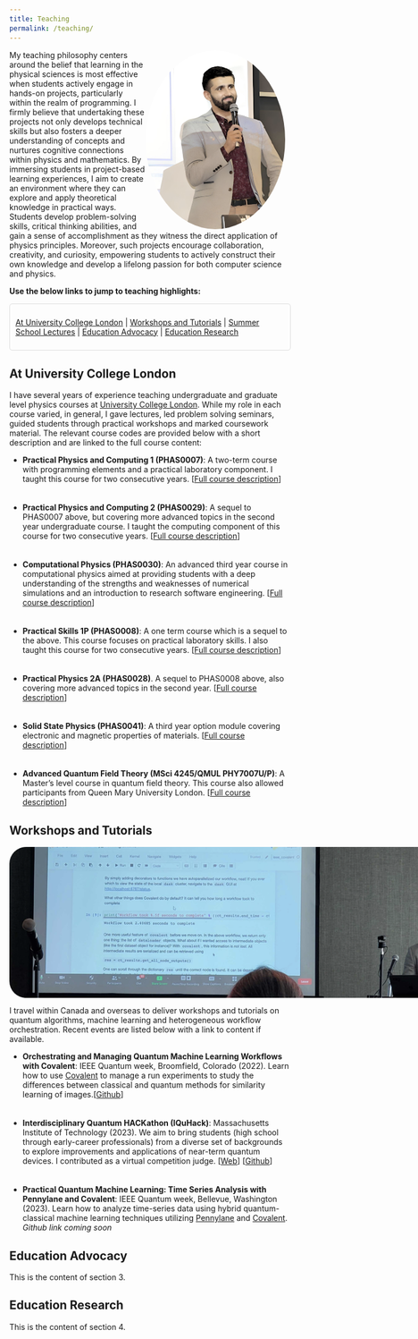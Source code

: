 ```yaml
---
title: Teaching
permalink: /teaching/
---
```

<style>
  .oval-image {
    width: 250px; /* Adjust the width and height to your desired oval size */
    height: 320px;
    border-radius: 50%;
    overflow: hidden;
    float: right;
    margin-right: 10px; /* Adjust the margin as needed */
  }
  .oval-image img {
    width: auto;
    height: 100%;
    display: block;
    object-fit: cover;
  }
</style>

<div class="oval-image">
  <img src="https://raw.githubusercontent.com/jackbaker1001/jackbaker1001.github.io/master/assets/img/jack_at_lahore.png" alt="Jack at IEEE">
</div>

My teaching philosophy centers around the belief that learning in the physical sciences is most effective when students actively engage in hands-on projects, particularly within the realm of programming. I firmly believe that undertaking these projects not only develops technical skills but also fosters a deeper understanding of concepts and nurtures cognitive connections within physics and mathematics. By immersing students in project-based learning experiences, I aim to create an environment where they can explore and apply theoretical knowledge in practical ways. Students develop problem-solving skills, critical thinking abilities, and gain a sense of accomplishment as they witness the direct application of physics principles. Moreover, such projects encourage collaboration, creativity, and curiosity, empowering students to actively construct their own knowledge and develop a lifelong passion for both computer science and physics.

<b>Use the below links to jump to teaching highlights:</b>

<p>
<style>
  .code-box {
    border: 1px solid #ddd;
    border-radius: 5px;
    padding: 10px;
  }
</style>

<div class="code-box">
  <p>
    <a href="#UCL">At University College London</a> |
    <a href="#workshops">Workshops and Tutorials</a> |
    <a href="#summerschool">Summer School Lectures</a> |
    <a href="#advocacy">Education Advocacy</a> |
    <a href="#research">Education Research</a>
  </p>
</div>

  <h2 id="UCL">At University College London</h2>
  <p>
  
  I have several years of experience teaching undergraduate and graduate level physics courses at <a href="https://www.ucl.ac.uk/">University College London</a>. While my role in each course varied, in general, I gave lectures, led problem solving seminars, guided students through practical workshops and marked coursework material. The relevant course codes are provided below with a short description and are linked to the full course content: <br>

<ul>

<li><b>Practical Physics and Computing 1 (PHAS0007)</b>: A two-term course with programming elements and a practical laboratory component. I taught this course for two consecutive years. [<a href="https://www.ucl.ac.uk/module-catalogue/modules/practical-physics-and-computing-1-PHAS0007">Full course description</a>]</li><br><br>

<li><b>Practical Physics and Computing 2 (PHAS0029)</b>: A sequel to PHAS0007 above, but covering more advanced topics in the second year undergraduate course. I taught the computing component of this course for two consecutive years. [<a href="https://www.ucl.ac.uk/module-catalogue/modules/practical-physics-and-computing-2-PHAS0029">Full course description</a>]</li><br><br>

<li><b>Computational Physics (PHAS0030)</b>: An advanced third year course in computational physics aimed at providing students with a deep understanding of the strengths and weaknesses of numerical simulations and an introduction to research software engineering. [<a href="https://moodle.ucl.ac.uk/course/info.php?id=6767">Full course description</a>]</li><br><br>

<li><b>Practical Skills 1P (PHAS0008)</b>: A one term course which is a sequel to the above. This course focuses on practical laboratory skills. I also taught this course for two consecutive years. [<a href="https://www.ucl.ac.uk/module-catalogue/modules/practical-skills-1p-PHAS0008">Full course description</a>]</li><br><br>

<li><b>Practical Physics 2A (PHAS0028)</b>. A sequel to PHAS0008 above, also covering more advanced topics in the second year. [<a href="https://www.ucl.ac.uk/module-catalogue/modules/practical-physics-2a-PHAS0028">Full course description</a>]</li><br><br>

<li><b>Solid State Physics (PHAS0041)</b>: A third year option module covering electronic and magnetic properties of materials. [<a href="https://www.ucl.ac.uk/module-catalogue/modules/solid-state-physics-PHAS0041">Full course description</a>]</li><br><br>

<li><b>Advanced Quantum Field Theory (MSci 4245/QMUL PHY7007U/P)</b>: A Master’s level course in quantum field theory. This course also allowed participants from Queen Mary University London. [<a href="https://ph.qmul.ac.uk/sites/default/files/AQFT-courseinfo.pdf">Full course description</a>]</li>

</ul>
  
</p>

  <h2 id="workshops">Workshops and Tutorials</h2>

<div style="width: 850px; height: 270px; overflow: hidden; border-radius: 30px;">
  <img src="https://raw.githubusercontent.com/jackbaker1001/jackbaker1001.github.io/master/assets/img/jack_at_ieee.png" alt="Banner Image" style="width: 100%; height: 100%; object-fit: cover;">
</div>

  <p>I travel within Canada and overseas to deliver workshops and tutorials on quantum algorithms, machine learning and heterogeneous workflow orchestration. Recent events are listed below with a link to content if available. 
  <ul>

  <li><b>Orchestrating and Managing Quantum Machine Learning Workflows with Covalent</b>: IEEE Quantum week, Broomfield, Colorado (2022). Learn how to use <a href="https://www.covalent.xyz">Covalent</a> to manage a run experiments to study the differences between classical and quantum methods for similarity learning of images.[<a href="https://github.com/AgnostiqHQ/tutorials_covalent_ieee_2022">Github</a>]</li><br><br>

  <li><b>Interdisciplinary Quantum HACKathon (IQuHack)</b>: Massachusetts Institute of Technology (2023). We aim to bring students (high school through early-career professionals) from a diverse set of backgrounds to explore improvements and applications of near-term quantum devices. I contributed as a virtual competition judge. [<a href="https://www.iquise.mit.edu/">Web</a>] [<a href="https://github.com/iquhack">Github</a>]</li><br><br>

  <li><b>Practical Quantum Machine Learning: Time Series Analysis with Pennylane and Covalent</b>:
  IEEE Quantum week, Bellevue, Washington (2023). Learn how to analyze time-series data using hybrid quantum-classical machine learning techniques utilizing <a href="https://www.pennylane.ai">Pennylane</a> and <a href="https://www.covalent.xyz">Covalent</a>. <i>Github link coming soon</i></li>

  </ul>

  </p>

  <h2 id="advocacy">Education Advocacy</h2>
  <p>This is the content of section 3.</p>

  <h2 id="research">Education Research</h2>
  <p>This is the content of section 4.</p>



